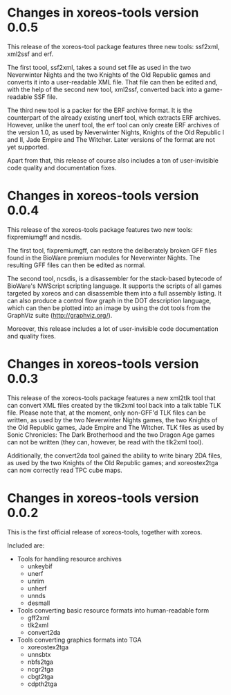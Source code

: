Changes in xoreos-tools version 0.0.5
=====================================

This release of the xoreos-tool package features three new tools:
ssf2xml, xml2ssf and erf.

The first toool, ssf2xml, takes a sound set file as used in the two Neverwinter
Nights and the two Knights of the Old Republic games and converts it into a
user-readable XML file. That file can then be edited and, with the help of the
second new tool, xml2ssf, converted back into a game-readable SSF file.

The third new tool is a packer for the ERF archive format. It is the counterpart
of the already existing unerf tool, which extracts ERF archives. However, unlike
the unerf tool, the erf tool can only create ERF archives of the version 1.0,
as used by Neverwinter Nights, Knights of the Old Republic I and II, Jade Empire
and The Witcher. Later versions of the format are not yet supported.

Apart from that, this release of course also includes a ton of user-invisible
code quality and documentation fixes.


Changes in xoreos-tools version 0.0.4
=====================================

This release of the xoreos-tools package features two new tools:
fixpremiumgff and ncsdis.

The first tool, fixpremiumgff, can restore the deliberately broken GFF files
found in the BioWare premium modules for Neverwinter Nights. The resulting
GFF files can then be edited as normal.

The second tool, ncsdis, is a disassembler for the stack-based bytecode of
BioWare's NWScript scripting language. It supports the scripts of all games
targeted by xoreos and can disassemble them into a full assembly listing.
It can also produce a control flow graph in the DOT description language,
which can then be plotted into an image by using the dot tools from the
GraphViz suite (<http://graphviz.org/>).

Moreover, this release includes a lot of user-invisible code documentation
and quality fixes.


Changes in xoreos-tools version 0.0.3
=====================================

This release of the xoreos-tools package features a new xml2tlk tool that
can convert XML files created by the tlk2xml tool back into a talk table
TLK file. Please note that, at the moment, only non-GFF'd TLK files can be
written, as used by the two Neverwinter Nights games, the two Knights of
the Old Republic games, Jade Empire and The Witcher. TLK files as used by
Sonic Chronicles: The Dark Brotherhood and the two Dragon Age games can not
be written (they can, however, be read with the tlk2xml tool).

Additionally, the convert2da tool gained the ability to write binary 2DA
files, as used by the two Knights of the Old Republic games; and
xoreostex2tga can now correctly read TPC cube maps.


Changes in xoreos-tools version 0.0.2
=====================================

This is the first official release of xoreos-tools, together with xoreos.

Included are:

- Tools for handling resource archives
  - unkeybif
  - unerf
  - unrim
  - unherf
  - unnds
  - desmall
- Tools converting basic resource formats into human-readable form
  - gff2xml
  - tlk2xml
  - convert2da
- Tools converting graphics formats into TGA
  - xoreostex2tga
  - unnsbtx
  - nbfs2tga
  - ncgr2tga
  - cbgt2tga
  - cdpth2tga
